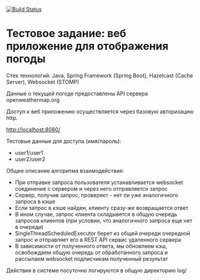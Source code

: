 [![Build Status](https://travis-ci.org/bridennis/weather-server.svg?branch=master)](https://travis-ci.org/bridennis/weather-server)

Тестовое задание: веб приложение для отображения погоды 
===============================
Стек технологий: Java, Spring Framework (Spring Boot), Hazelcast (Cache Server), Websocket (STOMP)

Данные о текущей погоде предоставлены API сервера openweathermap.org

Доступ к веб приложению осуществляется через базовую авторизацию http.

[http://localhost:8080/](http://localhost:8080/)

Тестовые данные для доступа (имя/пароль):
- user1/user1
- user2/user2

Общее описание алгоритма взаимодействия:

- При отправке запроса пользователя устанавливается websocket соединение с сервером и через него отправляется запрос
- Сервер, получив запрос, проверяет - нет ли уже аналогичного запроса в кэше
- Если запрос в кэше найден, клиенту сразу-же возвращается ответ
- В ином случае, запрос клиента складывется в общую очередь запросов клиентов (при условии, что аналогичного запроса еще нет в очереди)
- SingleThreadScheduledExecutor берет из общей очереди очередной запрос и отправляет его в REST API сервис удаленного сервера
- В зависимости от полученного ответа, мы обновляем кэш, освобождаем общую очередь от обработанного запроса и рассылаем websocket подписчикам полученный результат

Действия в системе посуточно логируются в общую директорию log/

